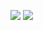 ![](https://github.com/leerduo/SortListView/blob/master/screenshots/%B2%B6%BB%F1.PNG)
![](https://github.com/leerduo/SortListView/blob/master/screenshots/%B2%B6%BB%F12.PNG)